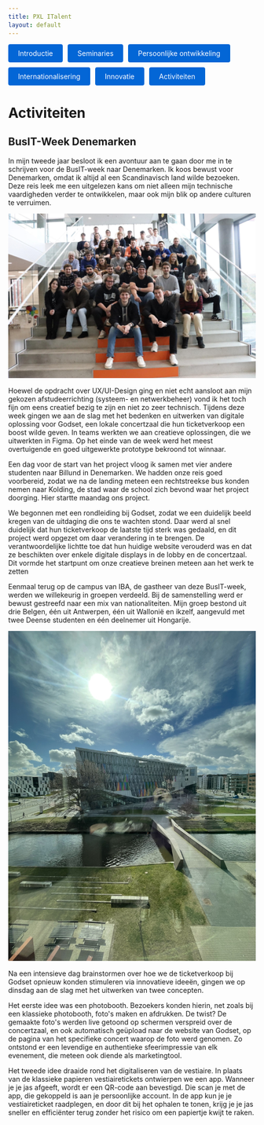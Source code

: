 ```yaml
---
title: PXL ITalent
layout: default
---
```


<p style="display: flex; flex-wrap: wrap; gap: 10px;">
  <a href="./" style="background: #0366d6; color: #fff; padding: 10px 20px; border-radius: 4px; text-decoration: none;">
    Introductie
  </a>
  <a href="./seminaries.html" style="background: #0366d6; color: #fff; padding: 10px 20px; border-radius: 4px; text-decoration: none;">
    Seminaries
  </a>
  <a href="./persoonlijke_groei.html" style="background: #0366d6; color: #fff; padding: 10px 20px; border-radius: 4px; text-decoration: none;">
    Persoonlijke ontwikkeling
  </a>
  <a href="./internationalisering.html" style="background: #0366d6; color: #fff; padding: 10px 20px; border-radius: 4px; text-decoration: none;">
    Internationalisering
  </a>
  <a href="./innovatie.html" style="background: #0366d6; color: #fff; padding: 10px 20px; border-radius: 4px; text-decoration: none;">
    Innovatie
  </a>
  <a href="./activiteiten.html" style="background: #0366d6; color: #fff; padding: 10px 20px; border-radius: 4px; text-decoration: none;">
    Activiteiten
  </a>
</p>

# Activiteiten

## BusIT-Week Denemarken

<div class="content">

<p>
In mijn tweede jaar besloot ik een avontuur aan te gaan door me in te schrijven voor de BusIT-week naar Denemarken. 
Ik koos bewust voor Denemarken, omdat ik altijd al een Scandinavisch land wilde bezoeken. 
Deze reis leek me een uitgelezen kans om niet alleen mijn technische vaardigheden verder te ontwikkelen, 
maar ook mijn blik op andere culturen te verruimen.
</p>

<img src="foto's/IMG_5073.JPG" alt="Team photo in Denmark" class="image-right"/>

<p>
Hoewel de opdracht over UX/UI-Design ging en niet echt aansloot aan mijn gekozen afstudeerrichting 
(systeem- en netwerkbeheer) vond ik het toch fijn om eens creatief bezig te zijn en niet zo zeer technisch. 
Tijdens deze week gingen we aan de slag met het bedenken en uitwerken van digitale oplossing voor Godset, 
een lokale concertzaal die hun ticketverkoop een boost wilde geven. In teams werkten we aan creatieve oplossingen, 
die we uitwerkten in Figma. Op het einde van de week werd het meest overtuigende en goed uitgewerkte prototype 
bekroond tot winnaar.
</p>

<p>
Een dag voor de start van het project vloog ik samen met vier andere studenten naar 
Billund in Denemarken. We hadden onze reis goed voorbereid, 
zodat we na de landing meteen een rechtstreekse bus konden nemen naar Kolding, de stad waar de school zich bevond waar het project doorging. Hier startte maandag ons project.
</p>

<p>
We begonnen met een rondleiding bij Godset, zodat we een duidelijk beeld kregen van de uitdaging die ons te wachten stond. Daar werd al snel duidelijk dat hun ticketverkoop de laatste tijd sterk was gedaald, en dit project werd opgezet om daar verandering in te brengen. De verantwoordelijke lichtte toe dat hun huidige website verouderd was en dat ze beschikten over enkele digitale displays in de lobby en de concertzaal. Dit vormde het startpunt om onze creatieve breinen meteen aan het werk te zetten
</p>

<p>
Eenmaal terug op de campus van IBA, de gastheer van deze BusIT-week, werden we willekeurig in groepen verdeeld. Bij de samenstelling werd er bewust gestreefd naar een mix van nationaliteiten. Mijn groep bestond uit drie Belgen, één uit Antwerpen, één uit Wallonië en ikzelf, aangevuld met twee Deense studenten en één deelnemer uit Hongarije.
</p>

<img src="foto's/IMG_5040.jpg" alt="Photo of Building" class="image-right" heigth="600px"/>

<p>
Na een intensieve dag brainstormen over hoe we de ticketverkoop bij Godset opnieuw konden stimuleren via innovatieve ideeën, gingen we op dinsdag aan de slag met het uitwerken van twee concepten.
</p>

<p>
Het eerste idee was een photobooth. Bezoekers konden hierin, net zoals bij een klassieke photobooth, foto's maken en afdrukken. De twist? De gemaakte foto's werden live getoond op schermen verspreid over de concertzaal, en ook automatisch geüpload naar de website van Godset, op de pagina van het specifieke concert waarop de foto werd genomen. Zo ontstond er een levendige en authentieke sfeerimpressie van elk evenement, die meteen ook diende als marketingtool.
</p>

<p>
Het tweede idee draaide rond het digitaliseren van de vestiaire. In plaats van de klassieke papieren vestiairetickets ontwierpen we een app. Wanneer je je jas afgeeft, wordt er een QR-code aan bevestigd. Die scan je met de app, die gekoppeld is aan je persoonlijke account. In de app kun je je vestiaireticket raadplegen, en door dit bij het ophalen te tonen, krijg je je jas sneller en efficiënter terug zonder het risico om een papiertje kwijt te raken.
</p>


</div>